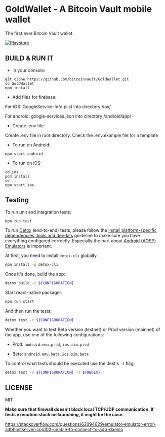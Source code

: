 # GoldWallet - A Bitcoin Vault mobile wallet

The first ever Bitcoin Vault wallet.

[![Playstore](https://bluewallet.io/img/play-store-badge.svg)](https://play.google.com/store/apps/details?id=io.goldwallet.wallet)


## BUILD & RUN IT

* In your console:

```
git clone https://github.com/bitcoinvault/GoldWallet.git
cd GoldWallet
npm install
```

* Add files for firebase:

For iOS:
GoogleService-Info.plist into directory /ios/

For android:
google-services.json into directory /android/app/

* Create .env file:

Create .env file in root directory. Check the .env.example file for a template

* To run on Android:

```
npm start android
```

* To run on iOS:

```
cd ios
pod install
cd ..
npm start ios
```

## Testing

To run unit and integration tests:

```bash
npm run test
```

To run [Detox](https://github.com/wix/Detox) (end-to-end) tests, please follow the [Install platform-specific dependencies, tools and dev-kits](https://github.com/wix/Detox/blob/master/docs/Introduction.GettingStarted.md#install-platform-specific-dependencies-tools-and-dev-kits) guideline to make sure you have everything configured correctly. Especially the part about [Android (AOSP) Emulators](https://github.com/wix/Detox/blob/master/docs/Introduction.AndroidDevEnv.md) is important.

At first, you need to install `detox-cli` globally:

```sh
npm install -g detox-cli
```

Once it's done, build the app:

```sh
detox build -c ${CONFIGURATION}
```

Start react-native packager:

```sh
npm run start
```

And then run the tests:
```sh
detox test -c ${CONFIGRURATION} 
```

Whether you want to test Beta version (testnet) or Prod version (mainnet) of the app, use one of the following configurations:

- Prod: `android.emu.prod`, `ios.sim.prod`

- Beta: `android.emu.beta`, `ios.sim.beta`

To control what tests should be executed use the Jest's `-t` flag:

```sh
detox test -c ${CONFIGRURATION} -t ${REGEX}
```


## LICENSE

MIT






**Make sure that firewall doesn't block local TCP/UDP communication. If tests execution stuck on launching, it might be the case.**

https://stackoverflow.com/questions/62094629/emulator-emulator-error-adbhostserver-cpp102-unable-to-connect-to-adb-daemo